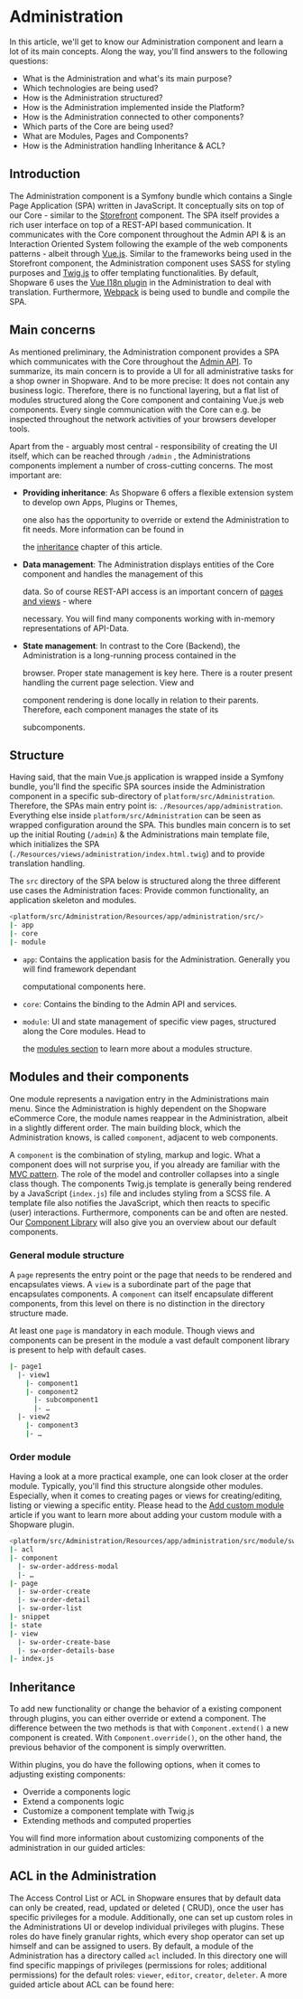 # Administration

In this article, we'll get to know our Administration component and learn a lot of its main concepts. Along the way, you'll find answers to the following questions:

* What is the Administration and what's its main purpose?
* Which technologies are being used?
* How is the Administration structured?
* How is the Administration implemented inside the Platform?
* How is the Administration connected to other components?
* Which parts of the Core are being used?
* What are Modules, Pages and Components?
* How is the Administration handling Inheritance & ACL?

## Introduction

The Administration component is a Symfony bundle which contains a Single Page Application \(SPA\) written in JavaScript. It conceptually sits on top of our Core - similar to the [Storefront](storefront-concept.md) component. The SPA itself provides a rich user interface on top of a REST-API based communication. It communicates with the Core component throughout the Admin API & is an Interaction Oriented System following the example of the web components patterns - albeit through [Vue.js](https://vuejs.org/). Similar to the frameworks being used in the Storefront component, the Administration component uses SASS for styling purposes and [Twig.js](https://github.com/twigjs/twig.js/wiki) to offer templating functionalities. By default, Shopware 6 uses the [Vue I18n plugin](https://kazupon.github.io/vue-i18n/) in the Administration to deal with translation. Furthermore, [Webpack](https://webpack.js.org/) is being used to bundle and compile the SPA.

## Main concerns

As mentioned preliminary, the Administration component provides a SPA which communicates with the Core throughout the [Admin API](../../../guides/integrations-api/admin-api/). To summarize, its main concern is to provide a UI for all administrative tasks for a shop owner in Shopware. And to be more precise: It does not contain any business logic. Therefore, there is no functional layering, but a flat list of modules structured along the Core component and containing Vue.js web components. Every single communication with the Core can e.g. be inspected throughout the network activities of your browsers developer tools.

Apart from the - arguably most central - responsibility of creating the UI itself, which can be reached through `/admin` , the Administrations components implement a number of cross-cutting concerns. The most important are:

* **Providing inheritance**: As Shopware 6 offers a flexible extension system to develop own Apps, Plugins or Themes,

  one also has the opportunity to override or extend the Administration to fit needs. More information can be found in

  the [inheritance](administration-concept.md#inheritance) chapter of this article.

* **Data management**: The Administration displays entities of the Core component and handles the management of this

  data. So of course REST-API access is an important concern of [pages and views](administration-concept.md#modules-and-their-components) - where

  necessary. You will find many components working with in-memory representations of API-Data.

* **State management**: In contrast to the Core \(Backend\), the Administration is a long-running process contained in the

  browser. Proper state management is key here. There is a router present handling the current page selection. View and

  component rendering is done locally in relation to their parents. Therefore, each component manages the state of its

  subcomponents.

## Structure

Having said, that the main Vue.js application is wrapped inside a Symfony bundle, you'll find the specific SPA sources inside the Administration component in a specific sub-directory of `platform/src/Administration`. Therefore, the SPAs main entry point is: `./Resources/app/administration`. Everything else inside `platform/src/Administration` can be seen as wrapped configuration around the SPA. This bundles main concern is to set up the initial Routing \(`/admin`\) & the Administrations main template file, which initializes the SPA \(`./Resources/views/administration/index.html.twig`\) and to provide translation handling.

The `src` directory of the SPA below is structured along the three different use cases the Administration faces: Provide common functionality, an application skeleton and modules.

```bash
<platform/src/Administration/Resources/app/administration/src/>
|- app
|- core
|- module
```

* `app`: Contains the application basis for the Administration. Generally you will find framework dependant

  computational components here.

* `core`: Contains the binding to the Admin API and services.
* `module`: UI and state management of specific view pages, structured along the Core modules. Head to

  the [modules section](administration-concept.md#modules-and-their-components) to learn more about a modules structure.

## Modules and their components

One module represents a navigation entry in the Administrations main menu. Since the Administration is highly dependent on the Shopware eCommerce Core, the module names reappear in the Administration, albeit in a slightly different order. The main building block, which the Administration knows, is called `component`, adjacent to web components.

A `component` is the combination of styling, markup and logic. What a component does will not surprise you, if you already are familiar with the [MVC pattern](https://en.wikipedia.org/wiki/Model%E2%80%93view%E2%80%93controller). The role of the model and controller collapses into a single class though. The components Twig.js template is generally being rendered by a JavaScript \(`index.js`\) file and includes styling from a SCSS file. A template file also notifies the JavaScript, which then reacts to specific \(user\) interactions. Furthermore, components can be and often are nested. Our [Component Library](https://component-library.shopware.com/) will also give you an overview about our default components.

### General module structure

A `page` represents the entry point or the page that needs to be rendered and encapsulates views. A `view` is a subordinate part of the page that encapsulates components. A `component` can itself encapsulate different components, from this level on there is no distinction in the directory structure made.

At least one `page` is mandatory in each module. Though views and components can be present in the module a vast default component library is present to help with default cases.

```bash
|- page1
  |- view1
    |- component1
    |- component2
      |- subcomponent1
      |- …
  |- view2
    |- component3
    |- …
```

### Order module

Having a look at a more practical example, one can look closer at the order module. Typically, you'll find this structure alongside other modules. Especially, when it comes to creating pages or views for creating/editing, listing or viewing a specific entity. Please head to the [Add custom module](../../../guides/plugins/plugins/administration/add-custom-module.md) article if you want to learn more about adding your custom module with a Shopware plugin.

```bash
<platform/src/Administration/Resources/app/administration/src/module/sw-order/>
|- acl
|- component
  |- sw-order-address-modal
  |- …
|- page
  |- sw-order-create
  |- sw-order-detail
  |- sw-order-list
|- snippet  
|- state  
|- view
  |- sw-order-create-base
  |- sw-order-details-base
|- index.js
```

## Inheritance

To add new functionality or change the behavior of a existing component through plugins, you can either override or extend a component. The difference between the two methods is that with `Component.extend()` a new component is created. With `Component.override()`, on the other hand, the previous behavior of the component is simply overwritten.

Within plugins, you do have the following options, when it comes to adjusting existing components:

* Override a components logic
* Extend a components logic
* Customize a component template with Twig.js
* Extending methods and computed properties

You will find more information about customizing components of the administration in our guided articles:

<PageRef page="administration-concept" />

## ACL in the Administration

The Access Control List or ACL in Shopware ensures that by default data can only be created, read, updated or deleted \( CRUD\), once the user has specific privileges for a module. Additionally, one can set up custom roles in the Administrations UI or develop individual privileges with plugins. These roles do have finely granular rights, which every shop operator can set up himself and can be assigned to users. By default, a module of the Administration has a directory called `acl` included. In this directory one will find specific mappings of privileges \(permissions for roles; additional permissions\) for the default roles: `viewer`, `editor`, `creator`, `deleter`. A more guided article about ACL can be found here:

<PageRef page="administration-concept" />
